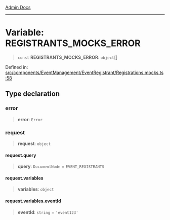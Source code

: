 [Admin Docs](/)

***

# Variable: REGISTRANTS\_MOCKS\_ERROR

> `const` **REGISTRANTS\_MOCKS\_ERROR**: `object`[]

Defined in: [src/components/EventManagement/EventRegistrant/Registrations.mocks.ts:58](https://github.com/gautam-divyanshu/talawa-admin/blob/69cd9f147d3701d1db7821366b2c564d1fb49f77/src/components/EventManagement/EventRegistrant/Registrations.mocks.ts#L58)

## Type declaration

### error

> **error**: `Error`

### request

> **request**: `object`

#### request.query

> **query**: `DocumentNode` = `EVENT_REGISTRANTS`

#### request.variables

> **variables**: `object`

#### request.variables.eventId

> **eventId**: `string` = `'event123'`
